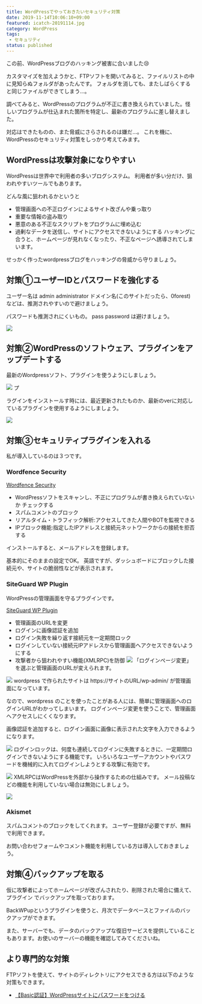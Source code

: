 ```yaml
---
title: WordPressでやっておきたいセキュリティ対策
date: 2019-11-14T10:06:10+09:00
featured: icatch-20191114.jpg
category: WordPress
tags:
 - セキュリティ
status: published
---
```


この前、WordPressブログのハッキング被害に合いました😢

カスタマイズを加えようかと、FTPソフトを開いてみると、ファイルリストの中に見知らぬフォルダがあったんです。
フォルダを消しても、またしばらくすると同じファイルができてしまう…。

調べてみると、WordPressのプログラムが不正に書き換えられていました。怪しいプログラムが仕込まれた箇所を特定し、最新のプログラムに差し替えました。

対応はできたものの、また脅威にさらされるのは嫌だ…。
これを機に、WordPressのセキュリティ対策をしっかり考えてみます。

## WordPressは攻撃対象になりやすい


WordPressは世界中で利用者の多いブログシステム。
利用者が多い分だけ、狙われやすいツールでもあります。

どんな風に狙われるかというと

* 管理画面への不正ログインによるサイト改ざんや乗っ取り
* 重要な情報の盗み取り
* 悪意のある不正なスクリプトをプログラムに埋め込む
* 過剰なデータを送信し、サイトにアクセスできないようにする
ハッキングに合うと、ホームページが見れなくなったり、不正なページへ誘導されてしまいます。

せっかく作ったwordpressブログをハッキングの脅威から守りましょう。

## 対策①ユーザーIDとパスワードを強化する

ユーザー名は
admin
administrator
ドメイン名(このサイトだったら、0forest)
などは、推測されやすいので避けましょう。

パスワードも推測されにくいもの。
pass
password
は避けましょう。

![](284d7b009796aa420672c0dd8f1457d2.jpg)

## 対策②WordPressのソフトウェア、プラグインをアップデートする

最新のWordpressソフト、プラグインを使うようにしましょう。

![](82824cbc053d1ad00e7dd82755a5e822.jpg) プ

ラグインをインストールす時には、最近更新されたものか、最新のverに対応しているプラグインを使用するようにしましょう。

![](10722cfc02c2f042e55c57220fa3b1af-1.jpg)

## 対策③セキュリティプラグインを入れる

私が導入しているのは３つです。

### Wordfence Security

<a href="https://ja.wordpress.org/plugins/wordfence/" target="_blank" rel="noopener noreferrer">Wordfence Security</a>

* WordPressソフトをスキャンし、不正にプログラムが書き換えられていないか チェックする
* スパムコメントのブロック
* リアルタイム・トラフィック解析:アクセスしてきた人間やBOTを監視できる
* IPブロック機能:指定したIPアドレスと接続元ネットワークからの接続を拒否する


インストールすると、メールアドレスを登録します。

基本的にそのままの設定でOK。
英語ですが、ダッシュボードにブロックした接続元や、サイトの脆弱性などが表示されます。

### SiteGuard WP Plugin

WordPressの管理画面を守るプラグインです。

<a href="https://ja.wordpress.org/plugins/siteguard/" target="_blank" rel="noopener noreferrer">SiteGuard WP Plugin</a>

* 管理画面のURLを変更
* ログインに画像認証を追加
* ログイン失敗を繰り返す接続元を一定期間ロック
* ログインしていない接続元IPアドレスから管理画面へアクセスできないようにする
* 攻撃者から狙われやすい機能(XMLRPC)を防御
![](9619b8da08c3c61aa7b8e1d58c3681a1.jpg) 「ログインページ変更」を選ぶと管理画面のURLが変えられます。

![](0099bae03300fbb764dbadccf985ad5d.jpg) wordpress で作られたサイトは
https://サイトのURL/wp-admin/
が管理画面になっています。

なので、wordpress のことを使ったことがある人には、簡単に管理画面へのログインURLがわかってしまいます。
ログインページ変更を使うことで、管理画面へアクセスしにくくなります。

画像認証を追加すると、ログイン画面に画像に表示された文字を入力できるようになります。

![](879712553a34170e11fd44406eabea56.jpg) ログインロックは、何度も連続してログインに失敗するときに、一定期間ログインできないようにする機能です。
いろいろなユーザーアカウントやパスワードを機械的に入れてログインしようとする攻撃に有効です。

![](18aabc9265b9c9aac4610ac104267c68-1.jpg) XMLRPCはWordPressを外部から操作するための仕組みです。
メール投稿などの機能を利用していない場合は無効にしましょう。

![](92bac6d0907497eec7d5378d48019aa9.jpg)

### Akismet

スパムコメントのブロックをしてくれます。
ユーザー登録が必要ですが、無料で利用できます。

お問い合わせフォームやコメント機能を利用している方は導入しておきましょう。

## 対策④バックアップを取る

仮に攻撃者によってホームページが改ざんされたり、削除された場合に備えて、プラグイン でバックアップを取っております。

BackWPupというプラグインを使うと、月次でデータベースとファイルのバックアップができます。

また、サーバーでも、データのバックアップな復旧サービスを提供していることもあります。お使いのサーバーの機能を確認してみてくださいね。

## より専門的な対策

FTPソフトを使えて、サイトのディレクトリにアクセスできる方は以下のような対策もできます。

* [【Basic認証】WordPressサイトにパスワードをつける](/basic-password/)
